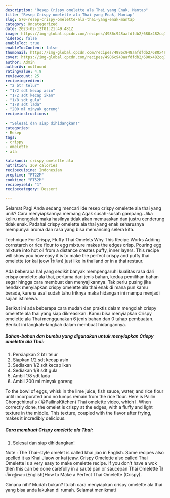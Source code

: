 ```yaml
---
description: "Resep Crispy omelette ala Thai yang Enak, Mantap"
title: "Resep Crispy omelette ala Thai yang Enak, Mantap"
slug: 570-resep-crispy-omelette-ala-thai-yang-enak-mantap
category: Uncategorized
date: 2023-02-12T01:21:49.481Z
image: https://img-global.cpcdn.com/recipes/4986c948aafdfdb2/680x482cq70/crispy-omelette-ala-thai-foto-resep-utama.jpg
hideToc: false
enableToc: true
enableTocContent: false
thumbnail: https://img-global.cpcdn.com/recipes/4986c948aafdfdb2/680x482cq70/crispy-omelette-ala-thai-foto-resep-utama.jpg
cover: https://img-global.cpcdn.com/recipes/4986c948aafdfdb2/680x482cq70/crispy-omelette-ala-thai-foto-resep-utama.jpg
author: Admin
authorAv: notfound
ratingvalue: 4.9
reviewcount: 25
recipeingredient:
- "2 btr telur"
- "1/2 sdt kecap asin"
- "1/2 sdt kecap ikan"
- "1/8 sdt gula"
- "1/8 sdt lada"
- "200 ml minyak goreng"
recipeinstructions:

- "Selesai dan siap dihidangkan!"
categories:
- Resep
tags:
- crispy
- omelette
- ala

katakunci: crispy omelette ala 
nutrition: 269 calories
recipecuisine: Indonesian
preptime: "PT22M"
cooktime: "PT52M"
recipeyield: "1"
recipecategory: Dessert

---
```



Selamat Pagi Anda sedang mencari ide resep crispy omelette ala thai yang unik? Cara menyiapkannya memang Agak susah-susah gampang. Jika keliru mengolah maka hasilnya tidak akan memuaskan dan justru cenderung tidak enak. Padahal crispy omelette ala thai yang enak seharusnya mempunyai aroma dan rasa yang bisa memancing selera kita.


Technique For Crispy, Fluffy Thai Omelets Why This Recipe Works Adding cornstarch or rice flour to egg mixture makes the edges crisp. Pouring egg mixture into hot oil from a distance creates puffy, inner layers. This recipe will show you how easy it is to make the perfect crispy and puffy thai omelette (or kai jeow ไข่เจียว) just like in thailand or in a thai restaur.

Ada beberapa hal yang sedikit banyak mempengaruhi kualitas rasa dari crispy omelette ala thai, pertama dari jenis bahan, kedua pemilihan bahan segar hingga cara membuat dan menyajikannya. Tak perlu pusing jika hendak menyiapkan crispy omelette ala thai enak di mana pun kamu berada, karena asal sudah tahu triknya maka hidangan ini mampu menjadi sajian istimewa.


Berikut ini ada beberapa cara mudah dan praktis dalam mengolah crispy omelette ala thai yang siap dikreasikan. Kamu bisa menyiapkan Crispy omelette ala Thai menggunakan 6 jenis bahan dan 0 tahap pembuatan. Berikut ini langkah-langkah dalam membuat hidangannya.

<!--inarticleads1-->

##### Bahan-bahan dan bumbu yang digunakan untuk menyiapkan Crispy omelette ala Thai:

1. Persiapkan 2 btr telur
1. Siapkan 1/2 sdt kecap asin
1. Sediakan 1/2 sdt kecap ikan
1. Sediakan 1/8 sdt gula
1. Ambil 1/8 sdt lada
1. Ambil 200 ml minyak goreng


To the bowl of eggs, whisk in the lime juice, fish sauce, water, and rice flour until incorporated and no lumps remain from the rice flour. Here is Pailin Chongchitnat&#39;s ( @PailinsKitchen) Thai omelette video, which I. When correctly done, the omelet is crispy at the edges, with a fluffy and light texture in the middle. This texture, coupled with the flavor after frying, makes it incredibly delicious. 

<!--inarticleads2-->

##### Cara membuat Crispy omelette ala Thai:


1. Selesai dan siap dihidangkan!

Note : The Thai-style omelet is called khai jiao in English. Some recipes also spelled it as Khai Jiaow or kai jeaw. Crispy Omelette also called Thai Omelette is a very easy to make omelette recipe. If you don&#39;t have a wok then this can be done carefully in a sauté pan or saucepan Thai Omelette ไข่เจียวฟูกรอบ (English)How to Make a Perfect Thai Omelette (Crispy). 

Gimana nih? Mudah bukan? Itulah cara menyiapkan crispy omelette ala thai yang bisa anda lakukan di rumah. Selamat menikmati
